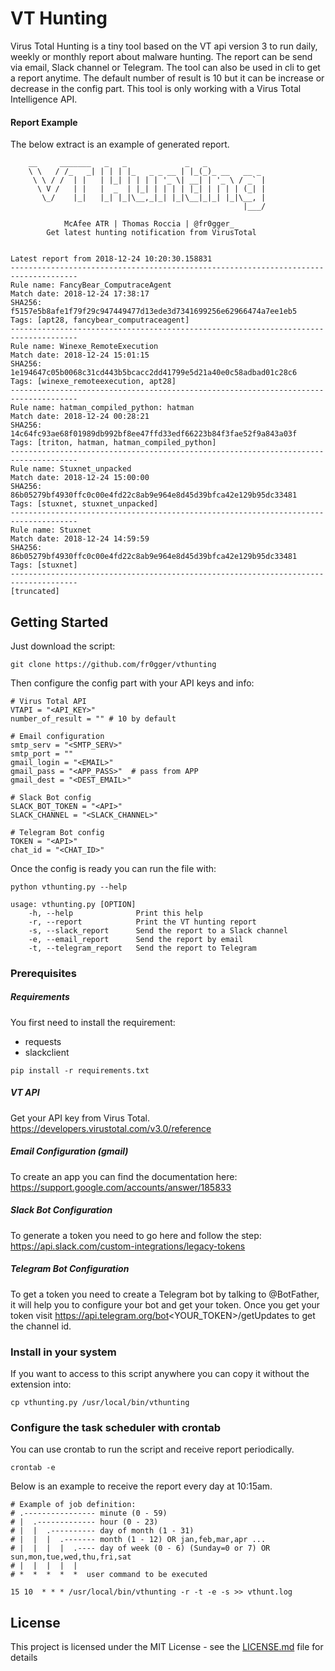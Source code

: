 # VT Hunting
                                                    
Virus Total Hunting is a tiny tool based on the VT api version 3 to run daily, weekly or monthly report about malware hunting. 
The report can be send via email, Slack channel or Telegram. The tool can also be used in cli to get a report anytime. 
The default number of result is 10 but it can be increase or decrease in the config part. 
This tool is only working with a Virus Total Intelligence API. 

#### Report Example

The below extract is an example of generated report.
```
    __     _______   _   _             _   _            
    \ \   / /_   _| | | | |_   _ _ __ | |_(_)_ __   __ _ 
     \ \ / /  | |   | |_| | | | | '_ \| __| | '_ \ / _` |
      \ V /   | |   |  _  | |_| | | | | |_| | | | | (_| |
       \_/    |_|   |_| |_|\__,_|_| |_|\__|_|_| |_|\__, |
                                                    |___/ 
        
            McAfee ATR | Thomas Roccia | @fr0gger_
        Get latest hunting notification from VirusTotal


Latest report from 2018-12-24 10:20:30.158831
-------------------------------------------------------------------------------------
Rule name: FancyBear_ComputraceAgent
Match date: 2018-12-24 17:38:17
SHA256: f5157e5b8afe1f79f29c947449477d13ede3d7341699256e62966474a7ee1eb5
Tags: [apt28, fancybear_computraceagent]
-------------------------------------------------------------------------------------
Rule name: Winexe_RemoteExecution
Match date: 2018-12-24 15:01:15
SHA256: 1e194647c05b0068c31cd443b5bcacc2dd41799e5d21a40e0c58adbad01c28c6
Tags: [winexe_remoteexecution, apt28]
-------------------------------------------------------------------------------------
Rule name: hatman_compiled_python: hatman
Match date: 2018-12-24 00:28:21
SHA256: 14c64fc93ae68f01989db992bf8ee47ffd33edf66223b84f3fae52f9a843a03f
Tags: [triton, hatman, hatman_compiled_python]
-------------------------------------------------------------------------------------
Rule name: Stuxnet_unpacked
Match date: 2018-12-24 15:00:00
SHA256: 86b05279bf4930ffc0c00e4fd22c8ab9e964e8d45d39bfca42e129b95dc33481
Tags: [stuxnet, stuxnet_unpacked]
-------------------------------------------------------------------------------------
Rule name: Stuxnet
Match date: 2018-12-24 14:59:59
SHA256: 86b05279bf4930ffc0c00e4fd22c8ab9e964e8d45d39bfca42e129b95dc33481
Tags: [stuxnet]
-------------------------------------------------------------------------------------
[truncated]
```

## Getting Started
Just download the script: 
```
git clone https://github.com/fr0gger/vthunting
```

Then configure the config part with your API keys and info:
```
# Virus Total API
VTAPI = "<API_KEY>"
number_of_result = "" # 10 by default

# Email configuration 
smtp_serv = "<SMTP_SERV>"
smtp_port = ""
gmail_login = "<EMAIL>"
gmail_pass = "<APP_PASS>"  # pass from APP
gmail_dest = "<DEST_EMAIL>"

# Slack Bot config
SLACK_BOT_TOKEN = "<API>"
SLACK_CHANNEL = "<SLACK_CHANNEL>"

# Telegram Bot config
TOKEN = "<API>"
chat_id = "<CHAT_ID>"
```

Once the config is ready you can run the file with:
```
python vthunting.py --help
```
```
usage: vthunting.py [OPTION]
    -h, --help              Print this help
    -r, --report            Print the VT hunting report
    -s, --slack_report      Send the report to a Slack channel
    -e, --email_report      Send the report by email
    -t, --telegram_report   Send the report to Telegram
```

### Prerequisites
##### Requirements
You first need to install the requirement:
* requests
* slackclient

```
pip install -r requirements.txt
```
##### VT API
Get your API key from Virus Total. https://developers.virustotal.com/v3.0/reference

##### Email Configuration (gmail)
To create an app you can find the documentation here: https://support.google.com/accounts/answer/185833

##### Slack Bot Configuration
To generate a token you need to go here and follow the step: https://api.slack.com/custom-integrations/legacy-tokens

##### Telegram Bot Configuration
To get a token you need to create a Telegram bot by talking to @BotFather, it will help you to configure your bot and 
get your token. 
Once you get your token visit https://api.telegram.org/bot<YOUR_TOKEN>/getUpdates to get the channel id.

### Install in your system

If you want to access to this script anywhere you can copy it without the extension into: 


```
cp vthunting.py /usr/local/bin/vthunting
```

### Configure the task scheduler with crontab
You can use crontab to run the script and receive report periodically.

```
crontab -e 
```
Below is an example to receive the report every day at 10:15am. 

```
# Example of job definition:
# .---------------- minute (0 - 59)
# |  .------------- hour (0 - 23)
# |  |  .---------- day of month (1 - 31)
# |  |  |  .------- month (1 - 12) OR jan,feb,mar,apr ...
# |  |  |  |  .---- day of week (0 - 6) (Sunday=0 or 7) OR sun,mon,tue,wed,thu,fri,sat
# |  |  |  |  |
# *  *  *  *  *  user command to be executed

15 10  * * * /usr/local/bin/vthunting -r -t -e -s >> vthunt.log
```

## License

This project is licensed under the MIT License - see the [LICENSE.md](LICENSE.md) file for details


